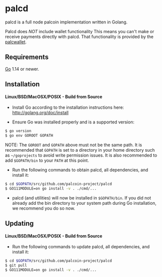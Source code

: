 palcd
====
palcd is a full node palcoin implementation written in Golang.


Palcd does *NOT* include wallet functionality This means you can't make or receive payments
directly with palcd.  That functionality is provided by the
[palcwallet](https://github.com/palcoin-project/palcwallet).

## Requirements

[Go](http://golang.org) 1.14 or newer.

## Installation

#### Linux/BSD/MacOSX/POSIX - Build from Source

- Install Go according to the installation instructions here:
  http://golang.org/doc/install

- Ensure Go was installed properly and is a supported version:

```bash
$ go version
$ go env GOROOT GOPATH
```

NOTE: The `GOROOT` and `GOPATH` above must not be the same path.  It is
recommended that `GOPATH` is set to a directory in your home directory such as
`~/goprojects` to avoid write permission issues.  It is also recommended to add
`$GOPATH/bin` to your `PATH` at this point.

- Run the following commands to obtain palcd, all dependencies, and install it:

```bash
$ cd $GOPATH/src/github.com/palcoin-project/palcd
$ GO111MODULE=on go install -v . ./cmd/...
```

- palcd (and utilities) will now be installed in ```$GOPATH/bin```.  If you did
  not already add the bin directory to your system path during Go installation,
  we recommend you do so now.

## Updating

#### Linux/BSD/MacOSX/POSIX - Build from Source

- Run the following commands to update palcd, all dependencies, and install it:

```bash
$ cd $GOPATH/src/github.com/palcoin-project/palcd
$ git pull
$ GO111MODULE=on go install -v . ./cmd/...
```
